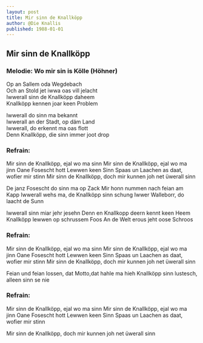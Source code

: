 ```yaml
---
layout: post
title: Mir sinn de Knallköpp
author: @Die Knallis
published: 1988-01-01
---
```

## Mir sinn de Knallköpp 

### Melodie: Wo mir sin is Kölle (Höhner)

Op an Sallem oda Wegdebach  
Och an Stold jet iwwa oas vill jelacht  
Iwwerall sinn de Knallköpp daheem  
Knallköpp kennen joar keen Problem

Iwwerall do sinn ma bekannt  
Iwwerall an der Stadt, op däm Land  
Iwwerall, do erkennt ma oas flott  
Denn Knallköpp, die sinn immer joot drop

### Refrain:

Mir sinn de Knallköpp, ejal wo ma sinn
Mir sinn de Knallköpp, ejal wo ma jinn
Oane Fosescht hott Lewwen keen Sinn
Spaas un Laachen as daat, wofier mir stinn
Mir sinn de Knallköpp, doch mir kunnen joh net üwerall sinn

De janz Fosescht do sinn ma op Zack
Mir honn nummen nach feian am Kapp
Iwwerall wehs ma, de Knallköpp sinn schung
Iwwer Walleborr, do laacht de Sunn

Iwwerall sinn miar jehr jesehn
Denn en Knallkopp deern kennt keen Heem
Knallköpp lewwen op schrussem Foos
An de Welt erous jeht oose Schroos

### Refrain:  

Mir sinn de Knallköpp, ejal wo ma sinn
Mir sinn de Knallköpp, ejal wo ma jinn
Oane Fosescht hott Lewwen keen Sinn
Spaas un Laachen as daat, wofier mir stinn
Mir sinn de Knallköpp, doch mir kunnen joh net üwerall sinn

Feian und feian lossen, dat Motto,dat hahle ma hieh
Knallköpp sinn lustesch, alleen sinn se nie
 
### Refrain:

Mir sinn de Knallköpp, ejal wo ma sinn
Mir sinn de Knallköpp, ejal wo ma jinn
Oane Fosescht hott Lewwen keen Sinn
Spaas un Laachen as daat, wofier mir stinn

Mir sinn de Knallköpp, doch mir kunnen joh net üwerall sinn